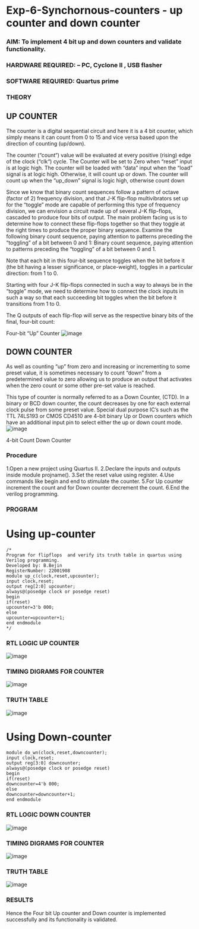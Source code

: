 # Exp-6-Synchornous-counters - up counter and down counter 
### AIM: To implement 4 bit up and down counters and validate  functionality.
### HARDWARE REQUIRED:  – PC, Cyclone II , USB flasher
### SOFTWARE REQUIRED:   Quartus prime
### THEORY 

## UP COUNTER 
The counter is a digital sequential circuit and here it is a 4 bit counter, which simply means it can count from 0 to 15 and vice versa based upon the direction of counting (up/down). 

The counter (“count“) value will be evaluated at every positive (rising) edge of the clock (“clk“) cycle.
The Counter will be set to Zero when “reset” input is at logic high.
The counter will be loaded with “data” input when the “load” signal is at logic high. Otherwise, it will count up or down.
The counter will count up when the “up_down” signal is logic high, otherwise count down

Since we know that binary count sequences follow a pattern of octave (factor of 2) frequency division, and that J-K flip-flop multivibrators set up for the “toggle” mode are capable of performing this type of frequency division, we can envision a circuit made up of several J-K flip-flops, cascaded to produce four bits of output.
The main problem facing us is to determine how to connect these flip-flops together so that they toggle at the right times to produce the proper binary sequence.
Examine the following binary count sequence, paying attention to patterns preceding the “toggling” of a bit between 0 and 1:
Binary count sequence, paying attention to patterns preceding the “toggling” of a bit between 0 and 1.

Note that each bit in this four-bit sequence toggles when the bit before it (the bit having a lesser significance, or place-weight), toggles in a particular direction: from 1 to 0.



 
 

Starting with four J-K flip-flops connected in such a way to always be in the “toggle” mode, we need to determine how to connect the clock inputs in such a way so that each succeeding bit toggles when the bit before it transitions from 1 to 0.

The Q outputs of each flip-flop will serve as the respective binary bits of the final, four-bit count:

 
 

Four-bit “Up” Counter
![image](https://user-images.githubusercontent.com/36288975/169644758-b2f4339d-9532-40c5-af40-8f4f8c942e2c.png)



## DOWN COUNTER 

As well as counting “up” from zero and increasing or incrementing to some preset value, it is sometimes necessary to count “down” from a predetermined value to zero allowing us to produce an output that activates when the zero count or some other pre-set value is reached.

This type of counter is normally referred to as a Down Counter, (CTD). In a binary or BCD down counter, the count decreases by one for each external clock pulse from some preset value. Special dual purpose IC’s such as the TTL 74LS193 or CMOS CD4510 are 4-bit binary Up or Down counters which have an additional input pin to select either the up or down count mode.
![image](https://user-images.githubusercontent.com/36288975/169644844-1a14e123-7228-4ed8-81a9-eb937dff4ac8.png)


4-bit Count Down Counter
### Procedure
1.Open a new project using Quartus II.
2.Declare the inputs and outputs inside module projname().
3.Set the reset value using register.
4.Use commands like begin and end to stimulate the counter.
5.For Up counter increment the count and for Down counter decrement the count.
6.End the verilog programming.



### PROGRAM 
# Using up-counter
```
/*
Program for flipflops  and verify its truth table in quartus using Verilog programming.
Developed by: B.Bejin
RegisterNumber: 22001908
module up_c(clock,reset,upcounter);
input clock,reset;
output reg[2:0] upcounter;
always@(posedge clock or posedge reset)
begin
if(reset)
upcounter=3'b 000;
else
upcounter=upcounter+1;
end endmodule
*/
```

### RTL LOGIC UP COUNTER 

![image](https://user-images.githubusercontent.com/118367518/213473946-5c38f6ab-2cca-4931-a916-204011cea2e3.png)

### TIMING DIGRAMS FOR COUNTER  
![image](https://user-images.githubusercontent.com/118367518/213474344-b07d3acb-3bd6-4ef2-9e4b-c9ef5d15da85.png)

### TRUTH TABLE 
![image](https://user-images.githubusercontent.com/118367518/213474463-94e7bc7a-484d-40d0-869e-5b5cee719d00.png)
# Using Down-counter
```
module do_wn(clock,reset,downcounter);
input clock,reset;
output reg[3:0] downcounter;
always@(posedge clock or posedge reset)
begin
if(reset)
downcounter=4'b 000;
else
downcounter=downcounter+1;
end endmodule
```
### RTL LOGIC DOWN COUNTER 
![image](https://user-images.githubusercontent.com/118367518/213475047-7d3c5076-ffb0-4cb8-bdff-b1d0e0fd503a.png)
### TIMING DIGRAMS FOR COUNTER  

![image](https://user-images.githubusercontent.com/118367518/213475196-fc71b30f-9d13-4f2d-8024-ff4280b9f6e4.png)
### TRUTH TABLE 
![image](https://user-images.githubusercontent.com/118367518/213475329-0952c8bb-4b84-4f72-afc5-afb6cccf0aef.png)

### RESULTS 
Hence the Four bit Up counter and Down counter is implemented successfully and its functionality is validated.

